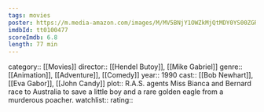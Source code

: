 ```yaml
---
tags: movies
poster: https://m.media-amazon.com/images/M/MV5BNjY1OWZkMjQtMDY0YS00ZGRiLTg1YjktMzlmZWQyZWMzZGI1L2ltYWdlL2ltYWdlXkEyXkFqcGdeQXVyMTQxNzMzNDI@._V1_SX300.jpg
imdbId: tt0100477
scoreImdb: 6.8
length: 77 min
---
```


category:: [[Movies]]
director:: [[Hendel Butoy]], [[Mike Gabriel]]
genre:: [[Animation]], [[Adventure]], [[Comedy]]
year:: 1990
cast:: [[Bob Newhart]], [[Eva Gabor]], [[John Candy]]
plot:: R.A.S. agents Miss Bianca and Bernard race to Australia to save a little boy and a rare golden eagle from a murderous poacher.
watchlist::
rating::
